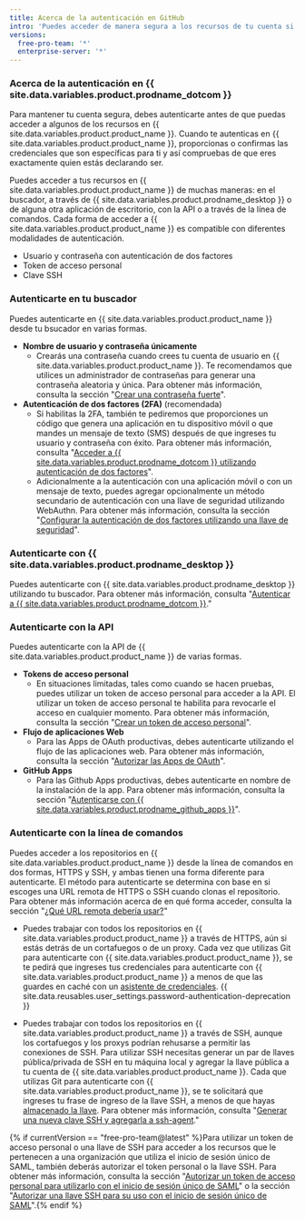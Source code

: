 ```yaml
---
title: Acerca de la autenticación en GitHub
intro: 'Puedes acceder de manera segura a los recursos de tu cuenta si te atutenticas en {{ site.data.variables.product.product_name }}, utilizando diferentes credenciales dependiendo de en donde te autenticas.'
versions:
  free-pro-team: '*'
  enterprise-server: '*'
---
```


### Acerca de la autenticación en {{ site.data.variables.product.prodname_dotcom }}

Para mantener tu cuenta segura, debes autenticarte antes de que puedas acceder a algunos de los recursos en {{ site.data.variables.product.product_name }}. Cuando te autenticas en {{ site.data.variables.product.product_name }}, proporcionas o confirmas las credenciales que son específicas para ti y así compruebas de que eres exactamente quien estás declarando ser.

Puedes acceder a tus recursos en {{ site.data.variables.product.product_name }} de muchas maneras: en el buscador, a través de {{ site.data.variables.product.prodname_desktop }} o de alguna otra aplicación de escritorio, con la API o a través de la línea de comandos. Cada forma de acceder a {{ site.data.variables.product.product_name }} es compatible con diferentes modalidades de autenticación.

- Usuario y contraseña con autenticación de dos factores
- Token de acceso personal
- Clave SSH


### Autenticarte en tu buscador

Puedes autenticarte en {{ site.data.variables.product.product_name }} desde tu bsucador en varias formas.

- **Nombre de usuario y contraseña únicamente**
    - Crearás una contraseña cuando crees tu cuenta de usuario en {{ site.data.variables.product.product_name }}. Te recomendamos que utilices un administrador de contraseñas para generar una contraseña aleatoria y única. Para obtener más información, consulta la sección "[Crear una contraseña fuerte](/github/authenticating-to-github/creating-a-strong-password)".
- **Autenticación de dos factores (2FA)** (recomendada)
    - Si habilitas la 2FA, también te pediremos que proporciones un código que genera una aplicación en tu dispositivo móvil o que mandes un mensaje de texto (SMS) después de que ingreses tu usuario y contraseña con éxito. Para obtener más información, consulta "[Acceder a {{ site.data.variables.product.prodname_dotcom }} utilizando autenticación de dos factores](/github/authenticating-to-github/accessing-github-using-two-factor-authentication#providing-a-2fa-code-when-signing-in-to-the-website)".
    - Adicionalmente a la autenticación con una aplicación móvil o con un mensaje de texto, puedes agregar opcionalmente un método secundario de autenticación con una llave de seguridad utilizando WebAuthn. Para obtener más información, consulta la sección "[Configurar la autenticación de dos factores utilizando una llave de seguridad](/github/authenticating-to-github/configuring-two-factor-authentication#configuring-two-factor-authentication-using-a-security-key)".

### Autenticarte con {{ site.data.variables.product.prodname_desktop }}

Puedes autenticarte con {{ site.data.variables.product.prodname_desktop }} utilizando tu buscador. Para obtener más información, consulta "[Autenticar a {{ site.data.variables.product.prodname_dotcom }}](/desktop/getting-started-with-github-desktop/authenticating-to-github)."

### Autenticarte con la API

Puedes autenticarte con la API de {{ site.data.variables.product.product_name }} de varias formas.

- **Tokens de acceso personal**
    - En situaciones limitadas, tales como cuando se hacen pruebas, puedes utilizar un token de acceso personal para acceder a la API. El utilizar un token de acceso personal te habilita para revocarle el acceso en cualquier momento. Para obtener más información, consulta la sección "[Crear un token de acceso personal](/github/authenticating-to-github/creating-a-personal-access-token)".
- **Flujo de aplicaciones Web**
    - Para las Apps de OAuth productivas, debes autenticarte utilizando el flujo de las aplicaciones web. Para obtener más información, consulta la sección "[Autorizar las Apps de OAuth](/apps/building-oauth-apps/authorizing-oauth-apps/#web-application-flow)".
- **GitHub Apps**
    - Para las Github Apps productivas, debes autenticarte en nombre de la instalación de la app. Para obtener más información, consulta la sección "[Autenticarse con {{ site.data.variables.product.prodname_github_apps }}](/apps/building-github-apps/authenticating-with-github-apps/)".

### Autenticarte con la línea de comandos

Puedes acceder a los repositorios en {{ site.data.variables.product.product_name }} desde la línea de comandos en dos formas, HTTPS y SSH, y ambas tienen una forma diferente para autenticarte. El método para autenticarte se determina con base en si escoges una URL remota de HTTPS o SSH cuando clonas el repositorio. Para obtener más información acerca de en qué forma acceder, consulta la sección "[¿Qué URL remota debería usar?](/github/using-git/which-remote-url-should-i-use)"

* Puedes trabajar con todos los repositorios en {{ site.data.variables.product.product_name }} a través de HTTPS, aún si estás detrás de un cortafuegos o de un proxy. Cada vez que utilizas Git para autenticarte con {{ site.data.variables.product.product_name }}, se te pedirá que ingreses tus credenciales para autenticarte con {{ site.data.variables.product.product_name }} a menos de que las guardes en caché con un [asistente de credenciales](/github/using-git/caching-your-github-credentials-in-git). {{ site.data.reusables.user_settings.password-authentication-deprecation }}

* Puedes trabajar con todos los repositorios en {{ site.data.variables.product.product_name }} a través de SSH, aunque los cortafuegos y los proxys podrían rehusarse a permitir las conexiones de SSH. Para utilizar SSH necesitas generar un par de llaves pública/privada de SSH en tu máquina local y agregar la llave pública a tu cuenta de {{ site.data.variables.product.product_name }}. Cada que utilizas Git para autenticarte con {{ site.data.variables.product.product_name }}, se te solicitará que ingreses tu frase de ingreso de la llave SSH, a menos de que hayas [almacenado la llave](/github/authenticating-to-github/generating-a-new-ssh-key-and-adding-it-to-the-ssh-agent#adding-your-ssh-key-to-the-ssh-agent). Para obtener más información, consulta "[Generar una nueva clave SSH y agregarla a ssh-agent](/github/authenticating-to-github/generating-a-new-ssh-key-and-adding-it-to-the-ssh-agent)."

{% if currentVersion == "free-pro-team@latest" %}Para utilizar un token de acceso personal o una llave de SSH para acceder a los recursos que le pertenecen a una organización que utiliza el inicio de sesión único de SAML, también deberás autorizar el token personal o la llave SSH. Para obtener más información, consulta la sección "[Autorizar un token de acceso personal para utilizarlo con el inicio de sesión único de SAML](/github/authenticating-to-github/authorizing-a-personal-access-token-for-use-with-saml-single-sign-on)" o la sección "[Autorizar una llave SSH para su uso con el inicio de sesión único de SAML](/github/authenticating-to-github/authorizing-an-ssh-key-for-use-with-saml-single-sign-on)".{% endif %}
